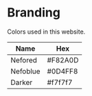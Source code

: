 
# Branding
Colors used in this website.

| Name		  | Hex  	 |
| --------- | ------- |
| Nefored	  | #F82A0D	|
| Nefoblue  | #0D4FF8 | 
| Darker    | #f7f7f7 | 
